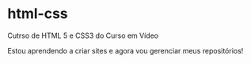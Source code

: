 # html-css
 Cutrso de HTML 5 e CSS3 do Curso em Vídeo

 Estou aprendendo a criar sites e agora vou gerenciar meus repositórios!
